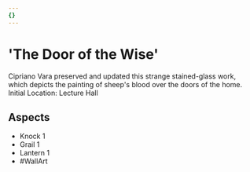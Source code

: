 ```yaml
---
{}
---
```

# 'The Door of the Wise'
Cipriano Vara preserved and updated this strange stained-glass work, which depicts the painting of sheep's blood over the doors of the home.
Initial Location: Lecture Hall
## Aspects
- Knock 1
- Grail 1
- Lantern 1
- #WallArt